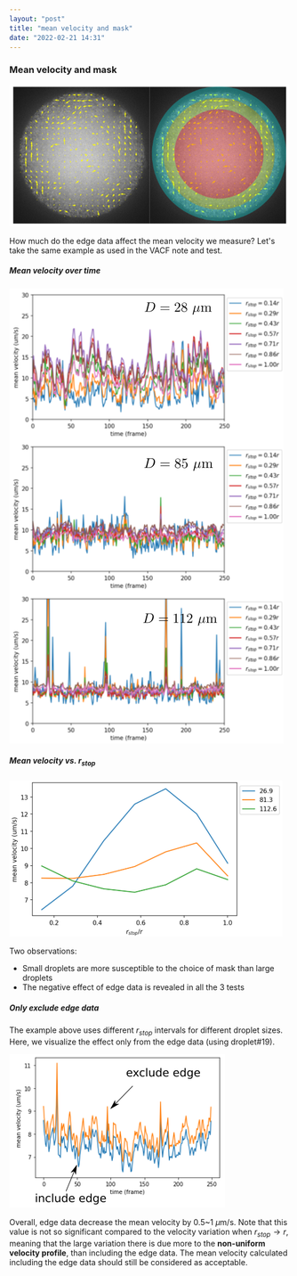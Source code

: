 ```yaml
---
layout: "post"
title: "mean velocity and mask"
date: "2022-02-21 14:31"
---
```


### Mean velocity and mask

![different masks of PIV](../images/2022/02/different-masks-of-piv.png)

How much do the edge data affect the mean velocity we measure? Let's take the same example as used in the VACF note and test.

##### Mean velocity over time

![mean velocity time evolution example](../images/2022/02/mean-velocity-time-evolution-example.png)

##### Mean velocity vs. $r_{stop}$

![mean velocity vs rstop](../images/2022/02/mean-velocity-vs-rstop.png)

Two observations:

- Small droplets are more susceptible to the choice of mask than large droplets
- The negative effect of edge data is revealed in all the 3 tests

##### Only exclude edge data

The example above uses different $r_{stop}$ intervals for different droplet sizes. Here, we visualize the effect only from the edge data (using droplet#19).

![edge data effect on mean velocity](../images/2022/02/edge-data-effect-on-mean-velocity.png)

Overall, edge data decrease the mean velocity by 0.5~1 $\mu$m/s. Note that this value is not so significant compared to the velocity variation when $r_{stop}\to r$, meaning that the large variation there is due more to the **non-uniform velocity profile**, than including the edge data. The mean velocity calculated including the edge data should still be considered as acceptable.
